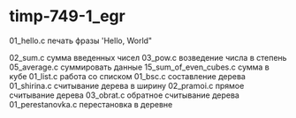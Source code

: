 # timp-749-1_egr

01_hello.c печать фразы 'Hello, World"

02_sum.c сумма введенных чисел
03_pow.c возведение числа в степень
05_average.c суммировать данные
15_sum_of_even_cubes.c сумма в кубе
01_list.c работа со списком
01_bsc.c составление дерева
01_shirina.c считывание дерева в ширину
02_pramoi.c прямое считывание дерева
03_obrat.c обратное считывание дерева
01_perestanovka.c перестановка в деревне
